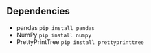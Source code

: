 ## Dependencies
- pandas `pip install pandas`
- NumPy `pip install numpy`
- PrettyPrintTree `pip install prettyprinttree`